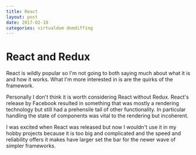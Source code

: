 ```yaml
---
title: React
layout: post
date: 2017-02-18
categories: virtualdom domdiffing
---
```


# React and Redux

React is wildly popular so I'm not going to both saying much about what it is and how it works. What I'm more interested in is are the quirks of the framework.

Personally I don't think it is worth considering React without Redux. React's release by Facebook resulted in something that was mostly a rendering technology but still had a prehensile tail of other functionality. In particular handling the state of components was vital to the rendering but incoherent.

I was excited when React was released but now I wouldn't use it in my hobby projects because it is too big and complicated and the speed and reliability offers it makes have larger set the bar for the newer wave of simpler frameworks.
